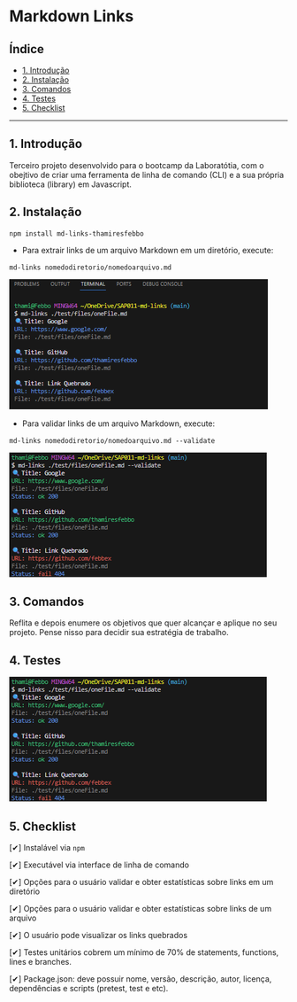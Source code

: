 # Markdown Links

## Índice

* [1. Introdução](#1-intruducao)
* [2. Instalação](#2-instalacao)
* [3. Comandos](#3-comando)
* [4. Testes](#4-teste)
* [5. Checklist](#5-checklist)


***

## 1. Introdução

Terceiro projeto desenvolvido para o bootcamp da Laboratótia, com o obejtivo de criar uma ferramenta de linha de comando (CLI) e a sua própria biblioteca (library) em Javascript.

## 2. Instalação
```
npm install md-links-thamiresfebbo
```
- Para extrair links de um arquivo Markdown em um diretório, execute:
```
md-links nomedodiretorio/nomedoarquivo.md
```
<img src='./assets/ler doc.png'>

- Para validar links de um arquivo Markdown, execute:

```
md-links nomedodiretorio/nomedoarquivo.md --validate
```
<img src='./assets/validando link.png'>

## 3. Comandos

Reflita e depois enumere os objetivos que quer alcançar e aplique no seu projeto. Pense nisso para decidir sua estratégia de trabalho.

## 4. Testes

<img src='./assets/validando link.png'>

## 5. Checklist

[✔] Instalável via ``` npm ```

[✔] Executável via interface de linha de comando

[✔] Opções para o usuário validar e obter estatísticas sobre links em um diretório

[✔] Opções para o usuário validar e obter estatísticas sobre links de um arquivo

[✔] O usuário pode visualizar os links quebrados

[✔] Testes unitários cobrem um mínimo de 70% de statements, functions, lines e branches.

[✔] Package.json: deve possuir nome, versão, descrição, autor, licença, dependências e scripts (pretest, test e etc).
